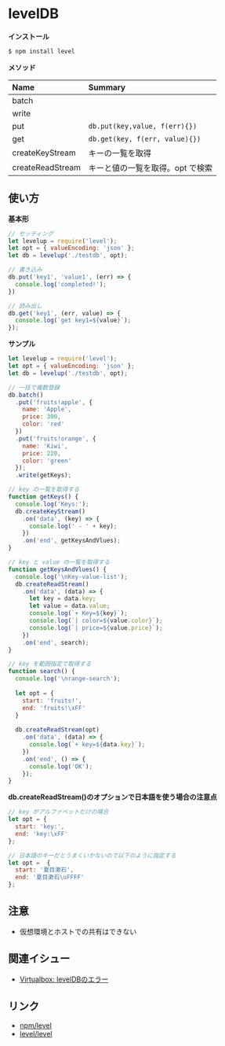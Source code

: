 levelDB
=======

__インストール__

```bash
$ npm install level
```

__メソッド__  

|Name|Summary|
|:--|:--|
|batch||
|write||
|put| `db.put(key,value, f(err){})` |
|get| `db.get(key, f(err, value){})` |
|createKeyStream|キーの一覧を取得 |
|createReadStream|キーと値の一覧を取得。opt で検索|

使い方
------

__基本形__

```javascript
// セッティング
let levelup = require('level');
let opt = { valueEncoding: 'json' };
let db = levelup('./testdb', opt);

// 書き込み
db.put('key1', 'value1', (err) => {
  console.log('completed!');
})

// 読み出し
db.get('key1', (err, value) => {
  console.log(`get key1=${value}`);
});
```


__サンプル__  

```javascript
let levelup = require('level');
let opt = { valueEncoding: 'json' };
let db = levelup('./testdb', opt);

// 一括で複数登録
db.batch()
  .put('fruits!apple', {
    name: 'Apple',
    price: 300,
    color: 'red'
  })
  .put('fruits!orange', {
    name: 'Kiwi',
    price: 220,
    color: 'green'
  });
  .write(getKeys);

// key の一覧を取得する
function getKeys() {
  console.log('Keys:');
  db.createKeyStream()
    .on('data', (key) => {
      console.log(' - ' + key);
    })
    .on('end', getKeysAndVlues);
}

// key と value の一覧を取得する
function getKeysAndVlues() {
  console.log('\nKey-value-list');
  db.createReadStream()
    .on('data', (data) => {
      let key = data.key;
      let value = data.value;
      console.log(`+ Key=${key}`);
      console.log(`| color=${value.color}`);
      console.log(`| price=${value.price}`);
    })
    .on('end', search);
}

// key を範囲指定で取得する
function search() {
  console.log('\nrange-search');
  
  let opt = {
    start: 'fruits!',
    end: 'fruits!\xFF'
  }
  
  db.createReadStream(opt)
    .on('data', (data) => {
      console.log(`+ key=${data.key}`);
    })
    .on('end', () => {
      console.log('OK');
    });
}

```


__db.createReadStream()のオプションで日本語を使う場合の注意点__

```javascript
// key がアルファベットだけの場合
let opt = {
  start: 'key:',
  end: 'key:\xFF'
};

// 日本語のキーだとうまくいかないので以下のように指定する
let opt =  {
  start: '夏目漱石',
  end: '夏目漱石\uFFFF'
};
```


注意
----

- 仮想環境とホストでの共有はできない


関連イシュー
------------

- [Virtualbox: levelDBのエラー](https://github.com/super-true/Learning-node-js/issues/5)

リンク
------

- [npm/level](https://www.npmjs.com/package/level)
- [level/level](https://github.com/Level/level)
